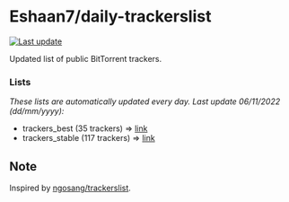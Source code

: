 
# Eshaan7/daily-trackerslist 

[![Last update](https://img.shields.io/badge/Last%20update-06/11/2022-blue.svg)](#)

Updated list of public BitTorrent trackers.

### Lists
*These lists are automatically updated every day. Last update 06/11/2022 (_dd/mm/yyyy_):*

* trackers_best (35 trackers) => [link](https://raw.githubusercontent.com/eshaan7/daily-trackerslist/master/trackers_best.txt)
* trackers_stable (117 trackers) => [link](https://raw.githubusercontent.com/eshaan7/daily-trackerslist/master/trackers_stable.txt)

## Note

Inspired by [ngosang/trackerslist](https://github.com/ngosang/trackerslist).
